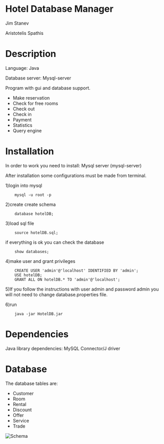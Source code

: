 Hotel Database Manager
======================

Jim Stanev

Aristotelis Spathis

Description
===========

Language: Java

Database server: Mysql-server

Program with gui and database support.

* Make reservation
* Check for free rooms
* Check out
* Check in
* Payment
* Statistics
* Query engine

Installation
============

In order to work you need to install:
Mysql server (mysql-server)

After installation some configurations must be made from terminal.

1)login into mysql

		mysql -u root -p

2)create create schema

		database hotelDB; 

3)load sql file

		source hotelDB.sql;

if everything is ok you can check the database 

		show databases;

4)make user and grant privileges

		CREATE USER 'admin'@'localhost' IDENTIFIED BY 'admin';
		USE hotelDB;
		GRANT ALL ON hotelDB.* TO 'admin'@'localhost';

5)If you follow the instructions with user admin and password admin you will
not need to change database.properties file.

6)run 

		java -jar HotelDB.jar

Dependencies
============

Java library dependencies:
MySQL Connector/J driver

Database
========

The database tables are:

* Customer
* Room
* Rental
* Discount
* Offer
* Service
* Trade

![Schema](https://github.com/mitkof6/HotelDB/blob/master/db_schema.png)
